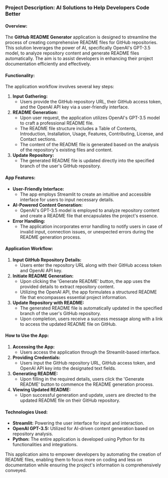 ### Project Description: AI Solutions to Help Developers Code Better

#### Overview:
The **GitHub README Generator** application is designed to streamline the process of creating comprehensive README files for GitHub repositories. This solution leverages the power of AI, specifically OpenAI's GPT-3.5 model, to analyze repository content and generate README files automatically. The aim is to assist developers in enhancing their project documentation efficiently and effectively.

#### Functionality:
The application workflow involves several key steps:
1. **Input Gathering:**
   - Users provide the GitHub repository URL, their GitHub access token, and the OpenAI API key via a user-friendly interface.
2. **README Generation:**
   - Upon user request, the application utilizes OpenAI's GPT-3.5 model to craft a professional README file.
   - The README file structure includes a Table of Contents, Introduction, Installation, Usage, Features, Contributing, License, and Contact sections.
   - The content of the README file is generated based on the analysis of the repository's existing files and content.
3. **Update Repository:**
   - The generated README file is updated directly into the specified branch of the user's GitHub repository.

#### App Features:
- **User-Friendly Interface:**
  - The app employs Streamlit to create an intuitive and accessible interface for users to input necessary details.
- **AI-Powered Content Generation:**
  - OpenAI's GPT-3.5 model is employed to analyze repository content and create a README file that encapsulates the project's essence.
- **Error Handling:**
  - The application incorporates error handling to notify users in case of invalid input, connection issues, or unexpected errors during the README generation process.

#### Application Workflow:
1. **Input GitHub Repository Details:**
   - Users enter the repository URL along with their GitHub access token and OpenAI API key.
2. **Initiate README Generation:**
   - Upon clicking the 'Generate README' button, the app uses the provided details to extract repository content.
   - Utilizing the OpenAI API, the app formulates a structured README file that encompasses essential project information.
3. **Update Repository with README:**
   - The generated README file is automatically updated in the specified branch of the user's GitHub repository.
   - Upon completion, users receive a success message along with a link to access the updated README file on GitHub.

#### How to Use the App:
1. **Accessing the App:**
   - Users access the application through the Streamlit-based interface.
2. **Providing Credentials:**
   - Users input the GitHub repository URL, GitHub access token, and OpenAI API key into the designated text fields.
3. **Generating README:**
   - Upon filling in the required details, users click the 'Generate README' button to commence the README generation process.
4. **Viewing Updated README:**
   - Upon successful generation and update, users are directed to the updated README file on their GitHub repository.

#### Technologies Used:
- **Streamlit:** Powering the user interface for input and interaction.
- **OpenAI GPT-3.5:** Utilized for AI-driven content generation based on repository analysis.
- **Python:** The entire application is developed using Python for its functionalities and integrations.

This application aims to empower developers by automating the creation of README files, enabling them to focus more on coding and less on documentation while ensuring the project's information is comprehensively conveyed.
